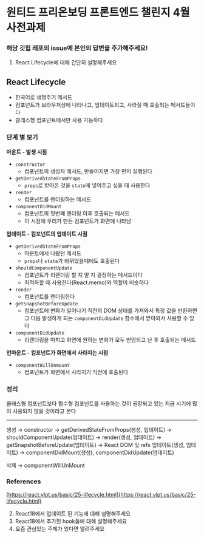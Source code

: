 # 원티드 프리온보딩 프론트엔드 챌린지 4월 사전과제

### 해당 깃헙 레포의 issue에 본인의 답변을 추가해주세요!

1. React Lifecycle에 대해 간단히 설명해주세요
## React Lifecycle

- 한국어로 생명주기 메서드
- 컴포넌트가 브라우저상에 나타나고, 업데이트되고, 사라질 때 호출되는 메서드들이다
- 클래스형 컴포넌트에서만 사용 가능하다

### 단계 별 보기

**마운트 - 발생 시점**

- `constructor`
    - 컴포넌트의 생성자 메서드, 만들어지면 가장 먼저 실행된다
- `getDerivedStateFromProps`
    - `props`로 받아온 것을 `state`에 넣어주고 싶을 때 사용한다
- `render`
    - 컴포넌트를 렌더링하는 메서드
- `componentDidMount`
    - 컴포넌트의 첫번째 렌더링 이후 호출되는 메서드
    - 이 시점에 우리가 만든 컴포넌트가 화면에 나타남

**업데이트 - 컴포넌트의 업데이트 시점**

- `getDerivedStateFromProps`
    - 마운트에서 나왔던 메서드
    - `props`나 `state`가 바뀌었을때에도 호출된다
- `shouldComponentUpdate`
    - 컴포넌트가 리렌더링 할 지 말 지 결정하는 메서드이다
    - 최적화할 때 사용한다(React.memo)와 역할이 비슷하다
- `render`
    - 컴포넌트를 렌더링한다
- `getSnapshotBeforeUpdate`
    - 컴포넌트에 변화가 일어나기 직전의 DOM 상태를 가져와서 특정 값을 반환하면 그 다음 발생하게 되는 `componentDidUpdate` 함수에서 받아와서 사용할 수 있다
- `componentDidUpdate`
    - 리렌더링을 마치고 화면에 원하는 변화가 모두 반영되고 난 후 호출되는 메서드

**언마운트 - 컴포넌트가 화면에서 사라지는 시점**

- `componentWillUnmount`
    - 컴포넌트가 화면에서 사라지기 직전에 호출된다

### 정리

클래스형 컴포넌트보다 함수형 컴포넌트를 사용하는 것이 권장되고 있는 지금 시기에 많이 사용되지 않을 것이라고 본다

---

생성 → constructor → getDerivedStateFromProps(생성, 업데이트) → shouldComponentUpdate(업데이트) → render(생성, 업데이트) → getSnapshotBeforeUpdate(업데이트) → React DOM 및 refs 업데이트(생성, 업데이트) → componentDidMount(생성), componentDidUpdate(업데이트)

삭제 → componentWillUnMount


### References

[https://react.vlpt.us/basic/25-lifecycle.html](https://react.vlpt.us/basic/25-lifecycle.html)

2. React18에서 업데이트 된 기능에 대해 설명해주세요
3. React18에서 추가된 hook들에 대해 설명해주세요
4. 요즘 관심있는 주제가 있다면 알려주세요
